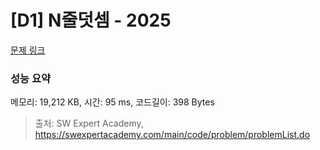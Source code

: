 # [D1] N줄덧셈 - 2025 

[문제 링크](https://swexpertacademy.com/main/code/problem/problemDetail.do?contestProbId=AV5QFZtaAscDFAUq) 

### 성능 요약

메모리: 19,212 KB, 시간: 95 ms, 코드길이: 398 Bytes



> 출처: SW Expert Academy, https://swexpertacademy.com/main/code/problem/problemList.do